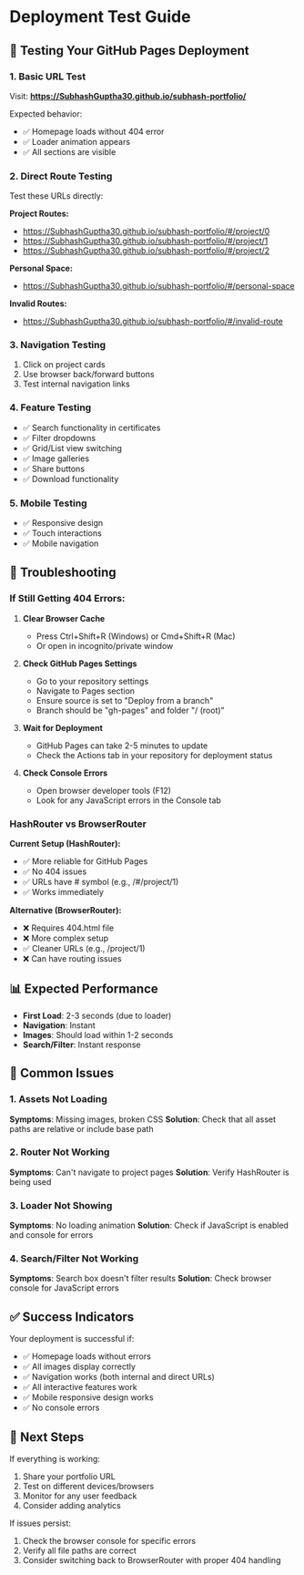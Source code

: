 # Deployment Test Guide

## 🧪 Testing Your GitHub Pages Deployment

### 1. Basic URL Test

Visit: **https://SubhashGuptha30.github.io/subhash-portfolio/**

Expected behavior:

- ✅ Homepage loads without 404 error
- ✅ Loader animation appears
- ✅ All sections are visible

### 2. Direct Route Testing

Test these URLs directly:

**Project Routes:**

- https://SubhashGuptha30.github.io/subhash-portfolio/#/project/0
- https://SubhashGuptha30.github.io/subhash-portfolio/#/project/1
- https://SubhashGuptha30.github.io/subhash-portfolio/#/project/2

**Personal Space:**

- https://SubhashGuptha30.github.io/subhash-portfolio/#/personal-space

**Invalid Routes:**

- https://SubhashGuptha30.github.io/subhash-portfolio/#/invalid-route

### 3. Navigation Testing

1. Click on project cards
2. Use browser back/forward buttons
3. Test internal navigation links

### 4. Feature Testing

- ✅ Search functionality in certificates
- ✅ Filter dropdowns
- ✅ Grid/List view switching
- ✅ Image galleries
- ✅ Share buttons
- ✅ Download functionality

### 5. Mobile Testing

- ✅ Responsive design
- ✅ Touch interactions
- ✅ Mobile navigation

## 🔧 Troubleshooting

### If Still Getting 404 Errors:

1. **Clear Browser Cache**

   - Press Ctrl+Shift+R (Windows) or Cmd+Shift+R (Mac)
   - Or open in incognito/private window

2. **Check GitHub Pages Settings**

   - Go to your repository settings
   - Navigate to Pages section
   - Ensure source is set to "Deploy from a branch"
   - Branch should be "gh-pages" and folder "/ (root)"

3. **Wait for Deployment**

   - GitHub Pages can take 2-5 minutes to update
   - Check the Actions tab in your repository for deployment status

4. **Check Console Errors**
   - Open browser developer tools (F12)
   - Look for any JavaScript errors in the Console tab

### HashRouter vs BrowserRouter

**Current Setup (HashRouter):**

- ✅ More reliable for GitHub Pages
- ✅ No 404 issues
- ✅ URLs have # symbol (e.g., /#/project/1)
- ✅ Works immediately

**Alternative (BrowserRouter):**

- ❌ Requires 404.html file
- ❌ More complex setup
- ✅ Cleaner URLs (e.g., /project/1)
- ❌ Can have routing issues

## 📊 Expected Performance

- **First Load**: 2-3 seconds (due to loader)
- **Navigation**: Instant
- **Images**: Should load within 1-2 seconds
- **Search/Filter**: Instant response

## 🐛 Common Issues

### 1. Assets Not Loading

**Symptoms**: Missing images, broken CSS
**Solution**: Check that all asset paths are relative or include base path

### 2. Router Not Working

**Symptoms**: Can't navigate to project pages
**Solution**: Verify HashRouter is being used

### 3. Loader Not Showing

**Symptoms**: No loading animation
**Solution**: Check if JavaScript is enabled and console for errors

### 4. Search/Filter Not Working

**Symptoms**: Search box doesn't filter results
**Solution**: Check browser console for JavaScript errors

## ✅ Success Indicators

Your deployment is successful if:

- ✅ Homepage loads without errors
- ✅ All images display correctly
- ✅ Navigation works (both internal and direct URLs)
- ✅ All interactive features work
- ✅ Mobile responsive design works
- ✅ No console errors

## 🚀 Next Steps

If everything is working:

1. Share your portfolio URL
2. Test on different devices/browsers
3. Monitor for any user feedback
4. Consider adding analytics

If issues persist:

1. Check the browser console for specific errors
2. Verify all file paths are correct
3. Consider switching back to BrowserRouter with proper 404 handling
